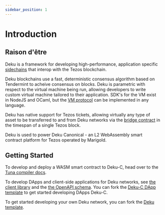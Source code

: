 ```yaml
---
sidebar_position: 1
---
```


# Introduction

## Raison d'être

Deku is a framework for developing high-performance, application specific [sidechains](https://www.marigold.dev/post/announcing-deku-c-betanet) that interop with the Tezos blockchain.

Deku blockchains use a fast, deterministic consensus algorithm based on Tendermint to acheive
consensus on blocks. Deku is parametric with respect to the virtual machine being run,
allowing developers to write custom virtual machine tailored to their application. SDK's for the VM exist
in NodeJS and OCaml, but the [VM protocol](https://github.com/marigold-dev/deku/blob/main/src/external_vm/external_vm_server.ml) can be implemented in any language.

Deku has native support for Tezos tickets, allowing virtually any type of asset to be transferred
to and from Deku networks via the [bridge contract](https://github.com/marigold-dev/deku/blob/main/src/tezos_interop/consensus.mligo) in the timespan of a single Tezos block.

Deku is used to power Deku Canonical - an L2 WebAssembly smart contract platform for Tezos operated by Marigold.

## Getting Started

To develop and deploy a WASM smart contract to Deku-C, head over to the [Tuna compiler docs](https://github.com/marigold-dev/tuna).

To develop DApps and client-side applications for Deku networks, see [the client library](https://github.com/marigold-dev/deku/tree/main/client) and the [the OpenAPI schema](https://github.com/marigold-dev/deku/blob/main/docs/api.json). You can fork the [Deku-C DApp template](https://github.com/marigold-dev/deku-c-dapp-template) to get started developing DApps Deku-C.

To get started developing your own Deku network, you can fork the [Deku template](https://github.com/marigold-dev/deku-template).
